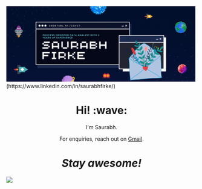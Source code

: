 <img src="https://raw.githubusercontent.com/firkesaurabh/firkesaurabh/master/saurabh firke (1).gif" width="500px">
(https://www.linkedin.com/in/saurabhfirke/)
<h1 align='center'> Hi! :wave:</h1>
<p align='center'>
I'm Saurabh.
</p>
<p align='center'>For enquiries, reach out on <a href="saurabhfirke@gmail.com">Gmail</a>.</p>

<h1 align='center'><i>Stay awesome!</i></h1>


<img src="https://github-readme-stats.vercel.app/api?username=firkesaurabh&&show_icons=true&title_color=ffffff&icon_color=bb2acf&text_color=daf7dc&bg_color=151515">
